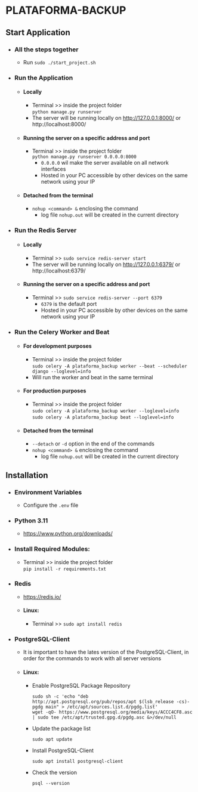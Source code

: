 # PLATAFORMA-BACKUP

## Start Application
- ### All the steps together
  - Run ``sudo ./start_project.sh``
- ### Run the Application
  - #### Locally
    - Terminal >> inside the project folder <br>
      ```python manage.py runserver```
    - The server will be running locally on http://127.0.0.1:8000/ or http://localhost:8000/
  - #### Running the server on a specific address and port
    - Terminal >> inside the project folder <br>
      ```python manage.py runserver 0.0.0.0:8000```
      - ``0.0.0.0`` wil make the server available on all network interfaces
      - Hosted in your PC accessible by other devices on the same network using your IP
  - #### Detached from the terminal
    - ``nohup <command> &`` enclosing the command
      - log file ``nohup.out`` will be created in the current directory
- ### Run the Redis Server
  - #### Locally
    - Terminal >> ```sudo service redis-server start```
    - The server will be running locally on http://127.0.0.1:6379/ or http://localhost:6379/
  - #### Running the server on a specific address and port
    - Terminal >> ```sudo service redis-server --port 6379```
      - ``6379`` is the default port
      - Hosted in your PC accessible by other devices on the same network using your IP
- ### Run the Celery Worker and Beat
  - #### For development purposes
    - Terminal >> inside the project folder <br>
      ```sudo celery -A plataforma_backup worker --beat --scheduler django --loglevel=info```
    - Will run the worker and beat in the same terminal
  - #### For production purposes
    - Terminal >> inside the project folder <br>
      ```sudo celery -A plataforma_backup worker --loglevel=info``` <br>
      ```sudo celery -A plataforma_backup beat --loglevel=info```
  - #### Detached from the terminal
    - ``--detach`` or ``-d`` option in the end of the commands
    - ``nohup <command> &`` enclosing the command
      - log file ``nohup.out`` will be created in the current directory


## Installation
- ### Environment Variables
  - Configure the ``.env`` file
- ### Python 3.11
    - https://www.python.org/downloads/
- ### Install Required Modules:
  - Terminal >> inside the project folder <br>
    ```pip install -r requirements.txt```
- ### Redis
  - https://redis.io/
  - #### Linux:
    - Terminal >> ```sudo apt install redis```
- ### PostgreSQL-Client
  - It is important to have the lates version of the PostgreSQL-Client, in order for the commands to work with all server versions
  - #### Linux:
    - Enable PostgreSQL Package Repository
      ```
      sudo sh -c 'echo "deb http://apt.postgresql.org/pub/repos/apt $(lsb_release -cs)-pgdg main" > /etc/apt/sources.list.d/pgdg.list'
      wget -qO- https://www.postgresql.org/media/keys/ACCC4CF8.asc | sudo tee /etc/apt/trusted.gpg.d/pgdg.asc &>/dev/null
      ```
    - Update the package list
      ```
      sudo apt update
      ```
    - Install PostgreSQL-Client
      ```
      sudo apt install postgresql-client
      ```
    - Check the version
      ```
      psql --version
      ```
